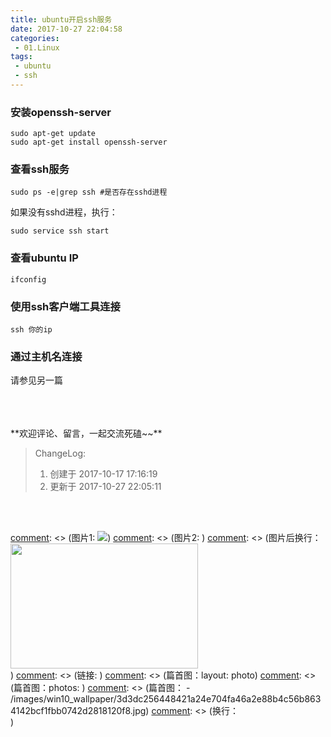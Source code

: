 ```yaml
---
title: ubuntu开启ssh服务
date: 2017-10-27 22:04:58
categories:
 - 01.Linux
tags:
 - ubuntu
 - ssh
---
```


### 安装openssh-server

```
sudo apt-get update
sudo apt-get install openssh-server
```

### 查看ssh服务

```
sudo ps -e|grep ssh #是否存在sshd进程
```
如果没有sshd进程，执行：
```
sudo service ssh start
```

### 查看ubuntu IP
```
ifconfig
```

### 使用ssh客户端工具连接

```
ssh 你的ip
```

### 通过主机名连接

请参见另一篇


<br/>
<br/>
<br/>
**欢迎评论、留言，一起交流死磕~~**

> ChangeLog:
> 1. 创建于 2017-10-17 17:16:19
> 2. 更新于 2017-10-27 22:05:11

<br/>
<br/>

[comment]: <> (这是注释)
[comment]: <> (*斜体*)
[comment]: <> (**粗体**)
[comment]: <> (图片1: ![](url))
[comment]: <> (图片2:  <img src="./xxx.png" width = "300" height = "200" alt="" align=left />)
[comment]: <> (图片后换行：<div style="clear:both;"/> )
[comment]: <> (链接: [](url))
[comment]: <> (篇首图：layout: photo)
[comment]: <> (篇首图：photos: )
[comment]: <> (篇首图： - /images/win10_wallpaper/3d3dc256448421a24e704fa46a2e88b4c56b8634142bcf1fbb0742d2818120f8.jpg)
[comment]: <> (换行：<br/>)
